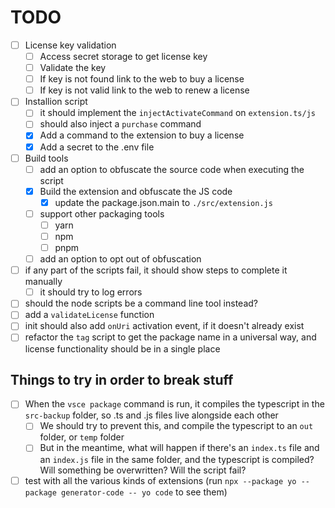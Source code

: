 # TODO

- [ ] License key validation
  - [ ] Access secret storage to get license key
  - [ ] Validate the key
  - [ ] If key is not found link to the web to buy a license
  - [ ] If key is not valid link to the web to renew a license
- [ ] Installion script
  - [ ] it should implement the `injectActivateCommand` on `extension.ts/js`
  - [ ] should also inject a `purchase` command
  - [x] Add a command to the extension to buy a license
  - [x] Add a secret to the .env file
- [ ] Build tools
  - [ ] add an option to obfuscate the source code when executing the script
  - [x] Build the extension and obfuscate the JS code
    - [x] update the package.json.main to `./src/extension.js`
  - [ ] support other packaging tools
    - [ ] yarn
    - [ ] npm
    - [ ] pnpm
  - [ ] add an option to opt out of obfuscation
- [ ] if any part of the scripts fail, it should show steps to complete it manually
  - [ ] it should try to log errors
- [ ] should the node scripts be a command line tool instead?
- [ ] add a `validateLicense` function
- [ ] init should also add `onUri` activation event, if it doesn't already exist
- [ ] refactor the `tag` script to get the package name in a universal way, and license functionality should be in a single place

## Things to try in order to break stuff

- [ ] When the `vsce package` command is run, it compiles the typescript in the `src-backup` folder, so .ts and .js files live alongside each other
  - [ ] We should try to prevent this, and compile the typescript to an `out` folder, or `temp` folder
  - [ ] But in the meantime, what will happen if there's an `index.ts` file and an `index.js` file in the same folder, and the typescript is compiled? Will something be overwritten? Will the script fail?
- [ ] test with all the various kinds of extensions (run `npx --package yo --package generator-code -- yo code` to see them)
